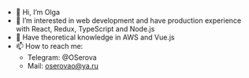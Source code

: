 - 👋 Hi, I’m Olga
- 👀 I’m interested in web development and have production experience with React, Redux, TypeScript and Node.js
- 🌱 Have theoretical knowledge in AWS and Vue.js
- 📫 How to reach me:
  - Telegram: @OSerova
  - Mail: oserovao@ya.ru

<!---
lyolka92/lyolka92 is a ✨ special ✨ repository because its `README.md` (this file) appears on your GitHub profile.
You can click the Preview link to take a look at your changes.
--->
